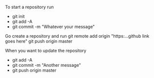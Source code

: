 To start a repository run

* git init
* git add -A
* git commit -m "Whatever your message"

Go create a repository and run
git remote add origin "https:...github link goes here"
git push origin master

When you want to update the repository
* git add -A
* git commit -m "Another message"
* git push origin master

